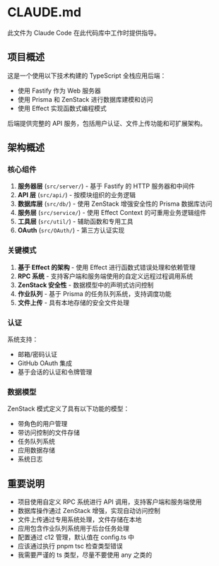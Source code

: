 # CLAUDE.md

此文件为 Claude Code 在此代码库中工作时提供指导。

## 项目概述

这是一个使用以下技术构建的 TypeScript 全栈应用后端：
- 使用 Fastify 作为 Web 服务器
- 使用 Prisma 和 ZenStack 进行数据库建模和访问
- 使用 Effect 实现函数式编程模式

后端提供完整的 API 服务，包括用户认证、文件上传功能和可扩展架构。

## 架构概述

### 核心组件

1. **服务器层** (`src/server/`) - 基于 Fastify 的 HTTP 服务器和中间件
2. **API 层** (`src/api/`) - 按模块组织的业务逻辑
3. **数据库层** (`src/db/`) - 使用 ZenStack 增强安全性的 Prisma 数据库访问
4. **服务层** (`src/service/`) - 使用 Effect Context 的可重用业务逻辑组件
5. **工具层** (`src/util/`) - 辅助函数和专用工具
6. **OAuth** (`src/OAuth/`) - 第三方认证实现

### 关键模式

1. **基于 Effect 的架构** - 使用 Effect 进行函数式错误处理和依赖管理
2. **RPC 系统** - 支持客户端和服务端使用的自定义远程过程调用系统
3. **ZenStack 安全性** - 数据模型中的声明式访问控制
4. **作业队列** - 基于 Prisma 的任务队列系统，支持调度功能
5. **文件上传** - 具有本地存储的安全文件处理

### 认证

系统支持：
- 邮箱/密码认证
- GitHub OAuth 集成
- 基于会话的认证和令牌管理

### 数据模型

ZenStack 模式定义了具有以下功能的模型：
- 带角色的用户管理
- 带访问控制的文件存储
- 任务队列系统
- 应用数据存储
- 系统日志

## 重要说明

- 项目使用自定义 RPC 系统进行 API 调用，支持客户端和服务端使用
- 数据库操作通过 ZenStack 增强，实现自动访问控制
- 文件上传通过专用系统处理，文件存储在本地
- 应用包含作业队列系统用于后台任务处理
- 配置通过 c12 管理，默认值在 config.ts 中
- 应该通过执行 pnpm tsc 检查类型错误
- 我需要严谨的 ts 类型，尽量不要使用 any 之类的